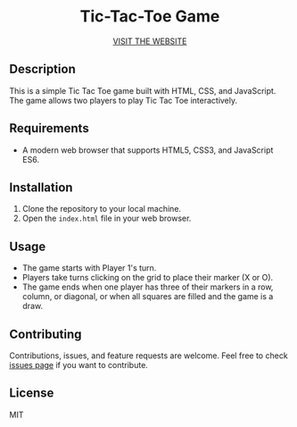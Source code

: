 <h1 align="center"> Tic-Tac-Toe Game</h1>

<p align="center">
  <a href="https://neel-07.github.io/TIC-TAC-TOE/">VISIT THE WEBSITE</a>
</p>



## Description
This is a simple Tic Tac Toe game built with HTML, CSS, and JavaScript. The game allows two players to play Tic Tac Toe interactively.

## Requirements
- A modern web browser that supports HTML5, CSS3, and JavaScript ES6.

## Installation
1. Clone the repository to your local machine.
2. Open the `index.html` file in your web browser.

## Usage
- The game starts with Player 1's turn.
- Players take turns clicking on the grid to place their marker (X or O).
- The game ends when one player has three of their markers in a row, column, or diagonal, or when all squares are filled and the game is a draw.

## Contributing
Contributions, issues, and feature requests are welcome. Feel free to check [issues page](https://github.com/Neel-07/TIC-TAC-TOE/issues/) if you want to contribute.

## License
MIT





